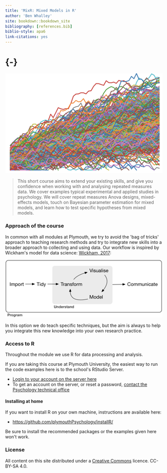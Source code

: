 ```yaml
---
title: 'MixR: Mixed Models in R'
author: 'Ben Whalley'
site: bookdown::bookdown_site
bibliography: [references.bib]
biblio-style: apa6
link-citations: yes
---
```




# {-}

![](images/spaghetti.png)

> This short course aims to extend your existing skills, and give you confidence when
> working with and analysing repeated measures data. We cover examples typical
> experimental and applied studies in psychology. We will cover repeat measures Anova
> designs, mixed-effects models, touch on Bayesian parameter estimation for mixed
> models, and learn how to test specific hypotheses from mixed models.

### Approach of the course

In common with all modules at Plymouth, we try to avoid the 'bag of tricks' approach to
teaching research methods and try to integrate new skills into a broader approach to
collecting and using data. Our workflow is inspired by Wickham's model for data science:
[Wickham, 2017](http://r4ds.had.co.nz/introduction.html):

![Wickham's model of a data science workflow](images/data-science.png)

In this option we do teach specific techniques, but the aim is always to help you
integrate this new knowledge into your own research practice.

### Access to R

Throughout the module we use R for data processing and analysis.

If you are taking this course at Plymouth University, the easiest way to run the code
examples here is to the school's RStudio Server.

-   [Login to your account on the server here](https://rstudio.plymouth.ac.uk)
-   To get an account on the server, or reset a password,
    [contact the Psychology technical office](http://www.psy.plymouth.ac.uk/home/)

#### Installing at home

If you want to install R on your own machine, instructions are available here:

-   <https://github.com/plymouthPsychology/installR/>

Be sure to install the recommended packages or the examples given here won't work.

### License

All content on this site distributed under a
[Creative Commons](https://creativecommons.org/) licence. CC-BY-SA 4.0.
